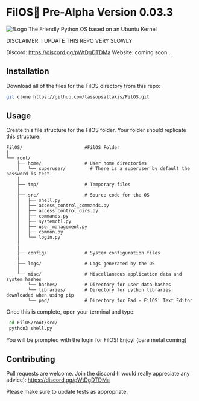 # FilOS🍇 Pre-Alpha Version 0.03.3
![fLogo](https://github.com/tassopsaltakis/FilOS/assets/40706153/bb118e8b-5090-408f-8a1e-6b8b7f9a1499)
The Friendly Python OS based on an Ubuntu Kernel

DISCLAIMER: I UPDATE THIS REPO VERY SLOWLY

Discord: https://discord.gg/pWtDgDTDMa
Website: coming soon...

## Installation

Download all of the files for the FilOS directory from this repo:

```bash
git clone https://github.com/tassopsaltakis/FilOS.git
```

## Usage
Create this file structure for the FilOS folder. Your folder should replicate this structure.
```File Structure
FilOS/                       #FilOS Folder
│                      
└── root/
    ├── home/                # User home directories
    │   └── superuser/         # There is a superuser by default the password is test. 
    │
    ├── tmp/                 # Temporary files
    │
    ├── src/                 # Source code for the OS
    │   ├── shell.py
    │   ├── access_control_commands.py
    │   ├── access_control_dirs.py
    │   ├── commands.py
    │   ├── systemctl.py
    │   ├── user_management.py
    │   ├── common.py
    │   └── login.py
    │
    |
    ├── config/              # System configuration files
    | 
    ├── logs/                # Logs generated by the OS
    │
    └── misc/                # Miscellaneous application data and system hashes
        └── hashes/          # Directory for user data hashes
        └── libraries/       # Directory for python libraries downloaded when using pip
        └── pad/             # Directory for Pad - FilOS' Text Editor

```
Once this is complete, open your terminal and type:
```bash
 cd FilOS/root/src/
 python3 shell.py
```
You will be prompted with the login for FilOS! Enjoy!
(bare metal coming)
## Contributing

Pull requests are welcome. Join the discord (I would really appreciate any advice): https://discord.gg/pWtDgDTDMa

Please make sure to update tests as appropriate.
